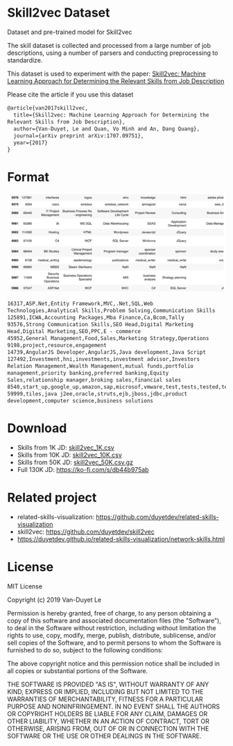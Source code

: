 # Skill2vec Dataset
Dataset and pre-trained model for Skill2vec

The skill dataset is collected and processed from a large number of job descriptions, using a number of parsers and conducting preprocessing to standardize.

This dataset is used to experiment with the paper: [Skill2vec: Machine Learning Approach for Determining the Relevant Skills from Job Description](https://arxiv.org/abs/1707.09751)

Please cite the article if you use this dataset

```
@article{van2017skill2vec,
  title={Skill2vec: Machine Learning Approach for Determining the Relevant Skills from Job Description},
  author={Van-Duyet, Le and Quan, Vo Minh and An, Dang Quang},
  journal={arXiv preprint arXiv:1707.09751},
  year={2017}
}
```

# Format

![](dataset-format.png)

```
16317,ASP.Net,Entity Framework,MVC,.Net,SQL,Web Technologies,Analytical Skills,Problem Solving,Communication Skills
125891,ICWA,Accounting Packages,Mba Finance,Ca,Bcom,Tally
93576,Strong Communication Skills,SEO Head,Digital Marketing Head,Digital Marketing,SEO,PPC,E - commerce
45952,General Management,Food,Sales,Marketing Strategy,Operations
9198,project,resource,engagement
14739,AngularJS Developer,AngularJS,Java development,Java Script
127492,Investment,hni,investments,investment advisor,Investors Relation Management,Wealth Management,mutual funds,portfolio management,priority banking,preferred banking,Equity Sales,relationship manager,broking sales,financial sales
8540,start_up,google_up,amazon,sap,microsof,vmware,test,tests,tested,testing,qa,quality_assurance,framework,frameworks,tools,tool,java,j2ee,jee,j2me,javase,javaee,javame,j2seb,c++,c,webdriver,selenium,appium,android,ios,selendroid,mobile,web_driver
59999,tiles,java j2ee,oracle,struts,ejb,jboss,jdbc,product development,computer science,business solutions
```

# Download 

- Skills from 1K JD: [skill2vec_1K.csv](skill2vec_1K.csv)
- Skills from 10K JD: [skill2vec_10K.csv](skill2vec_10K.csv)
- Skills from 50K JD: [skill2vec_50K.csv.gz](skill2vec_50K.csv.gz)
- Full 130K JD: https://ko-fi.com/s/db44b975ab

# Related project

- related-skills-visualization: https://github.com/duyetdev/related-skills-visualization
- skill2vec: https://github.com/duyetdev/skill2vec
- https://duyetdev.github.io/related-skills-visualization/network-skills.html

# License

MIT License

Copyright (c) 2019 Van-Duyet Le

Permission is hereby granted, free of charge, to any person obtaining a copy
of this software and associated documentation files (the "Software"), to deal
in the Software without restriction, including without limitation the rights
to use, copy, modify, merge, publish, distribute, sublicense, and/or sell
copies of the Software, and to permit persons to whom the Software is
furnished to do so, subject to the following conditions:

The above copyright notice and this permission notice shall be included in all
copies or substantial portions of the Software.

THE SOFTWARE IS PROVIDED "AS IS", WITHOUT WARRANTY OF ANY KIND, EXPRESS OR
IMPLIED, INCLUDING BUT NOT LIMITED TO THE WARRANTIES OF MERCHANTABILITY,
FITNESS FOR A PARTICULAR PURPOSE AND NONINFRINGEMENT. IN NO EVENT SHALL THE
AUTHORS OR COPYRIGHT HOLDERS BE LIABLE FOR ANY CLAIM, DAMAGES OR OTHER
LIABILITY, WHETHER IN AN ACTION OF CONTRACT, TORT OR OTHERWISE, ARISING FROM,
OUT OF OR IN CONNECTION WITH THE SOFTWARE OR THE USE OR OTHER DEALINGS IN THE
SOFTWARE.
